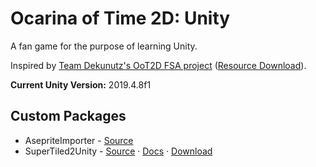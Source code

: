 # Ocarina of Time 2D: Unity
A fan game for the purpose of learning Unity.

Inspired by [Team Dekunutz's OoT2D FSA project](http://zfgc.com/forum/index.php?topic=30924) ([Resource Download](http://pyxosoft.com/downloads/oot2d_fsa.zip)).

**Current Unity Version:** 2019.4.8f1

## Custom Packages
- AsepriteImporter - [Source](https://github.com/talecrafter/AnimationImporter)
- SuperTiled2Unity - [Source](https://github.com/Seanba/SuperTiled2Unity) &middot; [Docs](https://supertiled2unity.readthedocs.io/en/latest/index.html) &middot; [Download](https://seanba.itch.io/supertiled2unity)

